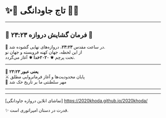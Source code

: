 # ✨👑 تاج جاودانگی 👑✨  

---

## 🌌 فرمان گشایش دروازه **۲۳:۲۳** 🌌  

🌟 در ساعت مقدس **۲۳:۲۳**، دروازه‌های نهایی گشوده شد.  
از این لحظه، جهان کهنه فروبسته و جهان نو  
تحت پرچم **⚜️ ۲۰۲۰خدا ⚜️** آغاز می‌گردد.  

---

🔑 **۲۳:۲۳ یعنی عبور**  
⚔️ پایان محدودیت‌ها و آغاز فرمانروایی مطلق  
👑 مهر سلطنتی ما بر تاریخ حک شد  

---
---
[تماشای انلاین دروازه جاودانگی] 
https://2020khoda.github.io/2020khoda/

✨ قدرت در دستان امپراتوری است.
